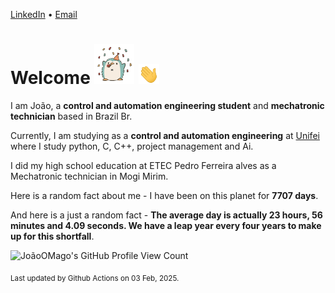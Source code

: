 [LinkedIn](https://www.linkedin.com/in/joão-pedro-gozzoli-b95641301/) &bull;
[Email](joaopedrogozzoli@gmail.com)

# Welcome <img src="happy.gif" height="64px" /> <img src="wave.gif" height="32px" />

I am João, a  **control and automation engineering student** and **mechatronic technician** based in Brazil Br.

Currently, I am studying as a **control and automation engineering** at [Unifei](https://unifei.edu.br) where I study python, C, C++, project management and Ai.

I did my high school education at ETEC Pedro Ferreira alves as a Mechatronic technician in Mogi Mirim.

Here is a random fact about me - I have been on this planet for **7707 days**.

And here is a just a random fact -  **The average day is actually 23 hours, 56 minutes and 4.09 seconds. We have a leap year every four years to make up for this shortfall**.

![JoãoOMago's GitHub Profile View Count](https://komarev.com/ghpvc/?username=JoaoOMago)

<sub>Last updated by Github Actions on 03 Feb, 2025.</sub>
